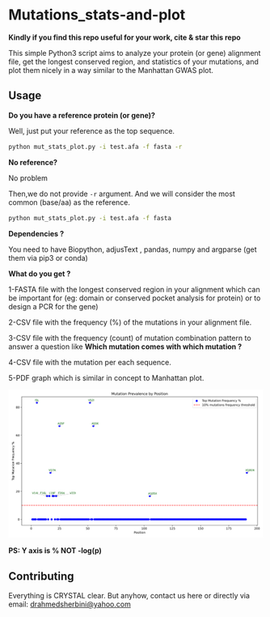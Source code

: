 # Mutations_stats-and-plot

**Kindly if you find this repo useful for your work, cite & star this repo**

This simple Python3 script aims to analyze your protein (or gene) alignment file, get the longest conserved region, and statistics of your mutations, and plot them nicely in a way similar to the Manhattan GWAS plot.

## Usage

**Do you have a reference protein (or gene)?**


Well, just put your reference  as the top sequence.

```bash
python mut_stats_plot.py -i test.afa -f fasta -r

```
**No reference?**

No problem

Then,we do not provide <code>-r</code> argument. And we will consider the most common (base/aa) as the reference.

```bash
python mut_stats_plot.py -i test.afa -f fasta 

```

**Dependencies ?** 

You need to have Biopython, adjusText , pandas, numpy and argparse (get them via pip3 or conda)

**What do you get ?**

1-FASTA file with the longest conserved region in your alignment which can be important for (eg: domain or conserved pocket analysis for protein) or to design a PCR for the gene) 

2-CSV file with the frequency (%) of the mutations in your alignment file. 

3-CSV file with the  frequency (count) of mutation combination pattern to answer a question like **Which mutation comes with which mutation ?**  

4-CSV file with the mutation per each sequence.

5-PDF graph which is similar in concept to Manhattan plot.


![alt text](https://github.com/AhmedElsherbini/Mutations_stats-and-plot/blob/main/mutations_per_position_atest.afa-1.png)

**PS: Y axis is % NOT -log(p)**



## Contributing
Everything is CRYSTAL clear. But anyhow, contact us here or directly via email: drahmedsherbini@yahoo.com

